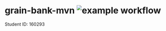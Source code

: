 # grain-bank-mvn ![example workflow](https://github.com/Belegestel/grain-bank-mvn/actions/workflows/ci.yml/badge.svg)
Student ID: 160293

